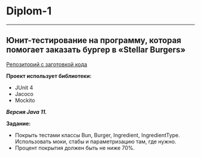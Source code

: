 # Diplom-1
***
## Юнит-тестирование на программу, которая помогает заказать бургер в «Stellar Burgers»

[Репозиторий с заготовкой кода](https://github.com/yandex-praktikum/QA-java-diplom-1)


__Проект использует библиотеки:__
* JUnit 4
* Jacoco
* Mockito

___Версия Java 11.___

__Задание:__
* Покрыть тестами классы Bun, Burger, Ingredient, IngredientType. Использовать моки, стабы и параметризацию там, где нужно.
* Процент покрытия должен быть не ниже 70%.

